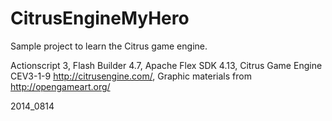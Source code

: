 CitrusEngineMyHero
==================

Sample project to learn the Citrus game engine. 

Actionscript 3, 
Flash Builder 4.7, 
Apache Flex SDK 4.13, 
Citrus Game Engine CEV3-1-9 http://citrusengine.com/,
Graphic materials from http://opengameart.org/

2014_0814